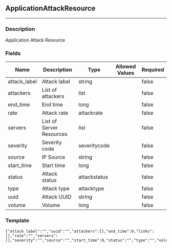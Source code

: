 ## ApplicationAttackResource
---
### Description
Application Attack Resource
### Fields
| Name | Description | Type | Allowed Values | Required |
| ---- | ----------- | ---- | -------------- | -------- |
| attack_label | Attack label | string |  | false |
| attackers | List of attackers | list |  | false |
| end_time | End time | long |  | false |
| rate | Attack rate | attackrate |  | false |
| servers | List of Server Resources | list |  | false |
| severity | Severity code | severitycode |  | false |
| source | IP Source | string |  | false |
| start_time | Start time | long |  | false |
| status | Attack status | attackstatus |  | false |
| type | Attack type | attacktype |  | false |
| uuid | Attack UUID | string |  | false |
| volume | Volume | long |  | false |
### Template
```
{"attack_label":"","uuid":"","attackers":[],"end_time":0,"links":[],"rate":"","servers":[],"severity":"","source":"","start_time":0,"status":"","type":"","volume":0}
```
